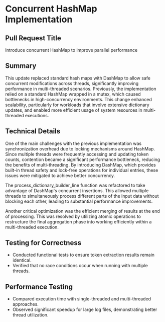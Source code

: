 # Concurrent HashMap Implementation

## Pull Request Title
Introduce concurrent HashMap to improve parallel performance

## Summary
This update replaced standard hash maps with DashMap to allow safe concurrent modifications across threads, significantly improving performance in multi-threaded scenarios. Previously, the implementation relied on a standard HashMap wrapped in a mutex, which caused bottlenecks in high-concurrency environments. This change enhanced scalability, particularly for workloads that involve extensive dictionary updates, and enabled more efficient usage of system resources in multi-threaded executions.

## Technical Details
One of the main challenges with the previous implementation was synchronization overhead due to locking mechanisms around HashMap. Since multiple threads were frequently accessing and updating token counts, contention became a significant performance bottleneck, reducing the benefits of multi-threading. By introducing DashMap, which provides built-in thread safety and lock-free operations for individual entries, these issues were mitigated to achieve better concurrency.

The process_dictionary_builder_line function was refactored to take advantage of DashMap's concurrent insertions. This allowed multiple threads to simultaneously process different parts of the input data without blocking each other, leading to substantial performance improvements.

Another critical optimization was the efficient merging of results at the end of processing. This was resolved by utilizing atomic operations to restructure the final aggregation phase into working efficiently within a multi-threaded execution.

## Testing for Correctness
- Conducted functional tests to ensure token extraction results remain identical.
- Verified that no race conditions occur when running with multiple threads.

## Performance Testing
- Compared execution time with single-threaded and multi-threaded approaches.
- Observed significant speedup for large log files, demonstrating better thread utilization.


